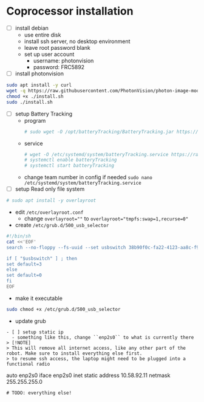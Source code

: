 # Coprocessor installation
- [ ] install debian
  - use entire disk
  - install ssh server, no desktop environment
  - leave root password blank
  - set up user account
    - username: photonvision
    - password: FRC5892
- [ ] install photonvision
```bash
sudo apt install -y curl
wget -q https://raw.githubusercontent.com/PhotonVision/photon-image-modifier/main/install.sh -O ./install.sh
chmod +x ./install.sh
sudo ./install.sh
```
- [ ] setup Battery Tracking
  - program
    ```bash
    # sudo wget -O /opt/batteryTracking/BatteryTracking.jar https://github.com/FRC5892/BatteryTracking/releases/download/1.0/BatteryTracking-linuxx64.jar
    ```
  - service
    ```bash
    # wget -O /etc/systemd/system/batteryTracking.service https://raw.githubusercontent.com/FRC5892/BatteryTracking/refs/heads/main/batteryTracking.service
    # systemctl enable batteryTracking
    # systemctl start batteryTracking
    ```
  - change team number in config if needed `sudo nano /etc/systemd/system/batteryTracking.service`
- [ ] setup Read only file system
```bash
# sudo apt install -y overlayroot
```
  - edit `/etc/overlayroot.conf`
    - change `overlayroot=""` to `overlayroot="tmpfs:swap=1,recurse=0"`
  - create `/etc/grub.d/500_usb_selector`
```bash
#!/bin/sh
cat <<'EOF'
search --no-floppy --fs-uuid --set usbswitch 38b90f0c-fa22-4123-aa8c-f9c57e6991c3

if [ "$usbswitch" ] ; then
set default=3
else
set default=0
fi
EOF
```
  - make it executable
```bash
sudo chmod +x /etc/grub.d/500_usb_selector
```
  - update grub
```
- [ ] setup static ip
  - something like this, change ``enp2s0`` to what is currently there
> [!NOTE]
> This will remove all internet access, like any other part of the robot. Make sure to install everything else first.
> to resume ssh access, the laptop might need to be plugged into a functional radio
```
auto enp2s0
iface enp2s0 inet static
    address 10.58.92.11
    netmask 255.255.255.0
```
# TODO: everything else!

